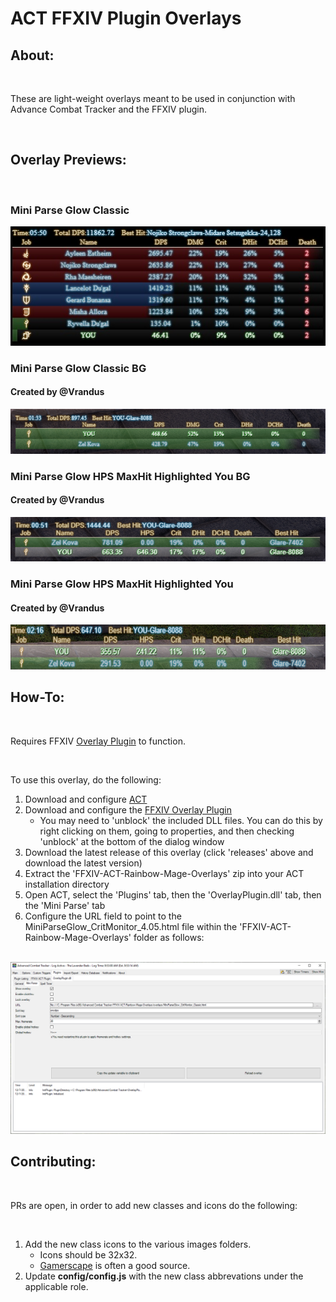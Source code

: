 # ACT FFXIV Plugin Overlays

## About:

<br>

These are light-weight overlays meant to be used in conjunction with Advance Combat Tracker and the FFXIV plugin.

<br>

## Overlay Previews:
<br>

### Mini Parse Glow Classic

<img src="./images/preview/MPG_CritMonitor_Preview.jpg"/>

<br>

### Mini Parse Glow Classic BG
#### Created by @Vrandus

<img src="./images/preview/MiniParseGlow_CritMonitor_Classic_BG.png"/>

<br>

### Mini Parse Glow HPS MaxHit Highlighted You BG
#### Created by @Vrandus

<img src="./images/preview/MiniParseGlow_HPS_MaxHit_HighlightedYou_BG.png"/>

<br>

### Mini Parse Glow HPS MaxHit Highlighted You
#### Created by @Vrandus

<img src="./images/preview/MiniParseGlow_HPS_MaxHit_HighlightedYou.png"/>

<br>

## How-To:

<br>

Requires FFXIV [Overlay Plugin](https://github.com/RainbowMage/OverlayPlugin) to function.

<br>

To use this overlay, do the following:
1. Download and configure [ACT](https://advancedcombattracker.com/download.php)
2. Download and configure the [FFXIV Overlay Plugin](https://github.com/RainbowMage/OverlayPlugin/blob/master/README-en.md)
   * You may need to 'unblock' the included DLL files. You can do this by right clicking on them, going to properties, and then checking 'unblock' at the bottom of the dialog window
3. Download the latest release of this overlay (click 'releases' above and download the latest version)
4. Extract the 'FFXIV-ACT-Rainbow-Mage-Overlays' zip into your ACT installation directory
5. Open ACT, select the 'Plugins' tab, then the 'OverlayPlugin.dll' tab, then the 'Mini Parse' tab
6. Configure the URL field to point to the MiniParseGlow_CritMonitor_4.05.html file within the 'FFXIV-ACT-Rainbow-Mage-Overlays' folder as follows:

<br>

<img src="./images/preview/act_miniparse_glow_config.png"/>

<br>


## Contributing:

<br>

PRs are open, in order to add new classes and icons do the following:

<br>

1. Add the new class icons to the various images folders. 
   * Icons should be 32x32.
   * [Gamerscape](https://ffxiv.gamerescape.com/wiki/Dictionary_of_Icons) is often a good source.
2. Update **config/config.js** with the new class abbrevations under the applicable role.